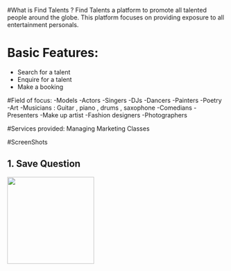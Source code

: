 
\#What is Find Talents ?
Find Talents a platform to promote all  talented people around the globe.
This platform focuses on providing exposure to all entertainment personals.

# Basic Features:
- Search for a talent
- Enquire for a talent
- Make a booking


\#Field of focus:
\-Models
\-Actors
\-Singers
\-DJs
\-Dancers
\-Painters
\-Poetry
\-Art
\-Musicians : Guitar , piano , drums , saxophone
\-Comedians
\-Presenters
\-Make up artist
\-Fashion designers
\-Photographers

\#Services provided:
Managing
Marketing
Classes


#ScreenShots

## 1. Save Question

<img src="screeshots/index Page.png" width="200">
